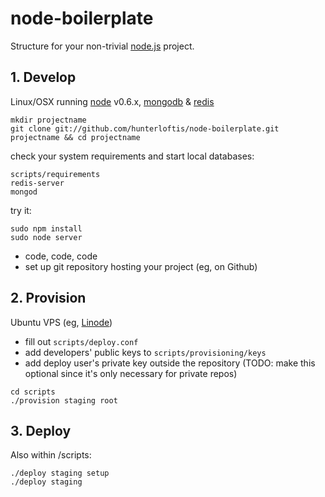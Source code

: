 # node-boilerplate
      
  Structure for your non-trivial [node.js](http://nodejs.org) project.

## 1. Develop

  Linux/OSX running [node](http://nodejs.org) v0.6.x, [mongodb](http://mongodb.org) & [redis](http://redis.io)

  ```shell
  mkdir projectname
  git clone git://github.com/hunterloftis/node-boilerplate.git projectname && cd projectname
  ```

  check your system requirements and start local databases:

  ```shell
  scripts/requirements
  redis-server
  mongod
  ```

  try it:

  ```shell
  sudo npm install
  sudo node server
  ```

  - code, code, code
  - set up git repository hosting your project (eg, on Github)

## 2. Provision
  
  Ubuntu VPS (eg, [Linode](http://linode.com))

  - fill out `scripts/deploy.conf`
  - add developers' public keys to `scripts/provisioning/keys`
  - add deploy user's private key outside the repository (TODO: make this optional since it's only necessary for private repos)
  
  ```
  cd scripts
  ./provision staging root
  ```

## 3. Deploy
  
  Also within /scripts:

  ```
  ./deploy staging setup
  ./deploy staging
  ```